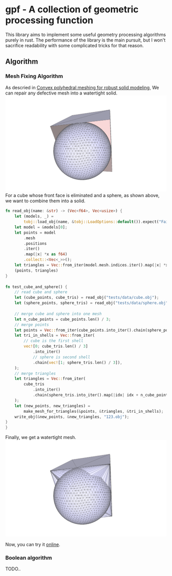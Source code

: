 # gpf - A collection of geometric processing function
This library aims to implement some useful geometry processing algorithms purely in rust. The performance of the library is the main pursuit, but I won't sacrifice readability with some complicated tricks for that reason.

## Algorithm
### Mesh Fixing Algorithm
As descried in [Convex polyhedral meshing for robust solid modeling](https://arxiv.org/abs/2109.14434), We can repair any defective mesh into a watertight solid.
![cube_and_sphere](./imgs/cube_and_sphere.png)
For a cube whose front face is eliminated and a sphere, as shown above, we want to combine them into a solid.
```rust
fn read_obj(name: &str) -> (Vec<f64>, Vec<usize>) {
    let (models, _) =
        tobj::load_obj(name, &tobj::LoadOptions::default()).expect("Failed to load obj file");
    let model = &models[0];
    let points = model
        .mesh
        .positions
        .iter()
        .map(|x| *x as f64)
        .collect::<Vec<_>>();
    let triangles = Vec::from_iter(model.mesh.indices.iter().map(|x| *x as usize));
    (points, triangles)
}

fn test_cube_and_sphere() {
    // read cube and sphere
    let (cube_points, cube_tris) = read_obj("tests/data/cube.obj");
    let (sphere_points, sphere_tris) = read_obj("tests/data/sphere.obj");

    // merge cube and sphere into one mesh
    let n_cube_points = cube_points.len() / 3;
    // merge points
    let points = Vec::from_iter(cube_points.into_iter().chain(sphere_points));
    let tri_in_shells = Vec::from_iter(
        // cube is the first shell
        vec![0; cube_tris.len() / 3]
            .into_iter()
            // sphere is second shell
            .chain(vec![1; sphere_tris.len() / 3]),
    );
    // merge triangles
    let triangles = Vec::from_iter(
        cube_tris
            .into_iter()
            .chain(sphere_tris.into_iter().map(|idx| idx + n_cube_points)),
    );
    let (new_points, new_triangles) =
        make_mesh_for_triangles(&points, &triangles, &tri_in_shells);
    write_obj(&new_points, &new_triangles, "123.obj");
}
}
```
Finally, we get a watertight mesh.
![](./imgs/cube_and_sphere_fixed.png)

Now, you can try it [online](https://liukaizheng.github.io/view/).

### Boolean algorithm
TODO..